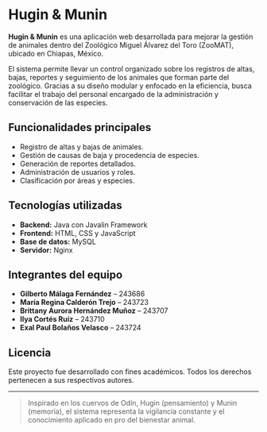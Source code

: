 # Hugin & Munin

**Hugin & Munin** es una aplicación web desarrollada para mejorar la gestión de animales dentro del Zoológico Miguel Álvarez del Toro (ZooMAT), ubicado en Chiapas, México.

El sistema permite llevar un control organizado sobre los registros de altas, bajas, reportes y seguimiento de los animales que forman parte del zoológico. Gracias a su diseño modular y enfocado en la eficiencia, busca facilitar el trabajo del personal encargado de la administración y conservación de las especies.

## Funcionalidades principales

- Registro de altas y bajas de animales.
- Gestión de causas de baja y procedencia de especies.
- Generación de reportes detallados.
- Administración de usuarios y roles.
- Clasificación por áreas y especies.

## Tecnologías utilizadas

- **Backend:** Java con Javalin Framework
- **Frontend:** HTML, CSS y JavaScript
- **Base de datos:** MySQL
- **Servidor:** Nginx

## Integrantes del equipo

- **Gilberto Málaga Fernández** – 243686  
- **María Regina Calderón Trejo** – 243723  
- **Brittany Aurora Hernández Muñoz** – 243707  
- **Ilya Cortés Ruíz** – 243710  
- **Exal Paul Bolaños Velasco** – 243724

## Licencia

Este proyecto fue desarrollado con fines académicos. Todos los derechos pertenecen a sus respectivos autores.

---

> Inspirado en los cuervos de Odín, Hugin (pensamiento) y Munin (memoria), el sistema representa la vigilancia constante y el conocimiento aplicado en pro del bienestar animal.
